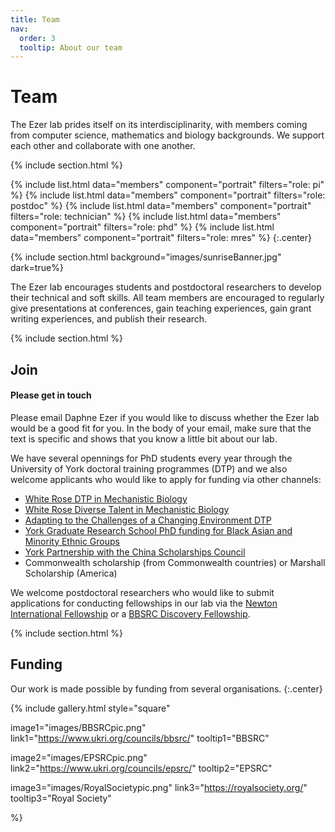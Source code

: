 ```yaml
---
title: Team
nav:
  order: 3
  tooltip: About our team
---
```


# <i class="fas fa-users"></i>Team

The Ezer lab prides itself on its interdisciplinarity, with members coming from computer science, mathematics and biology backgrounds.  We support each other and collaborate with one another.

{% include section.html %}

{%
  include list.html
  data="members"
  component="portrait"
  filters="role: pi"
%}
{%
  include list.html
  data="members"
  component="portrait"
  filters="role: postdoc"
%}
{%
  include list.html
  data="members"
  component="portrait"
  filters="role: technician"
%}
{%
  include list.html
  data="members"
  component="portrait"
  filters="role: phd"
%}
{%
  include list.html
  data="members"
  component="portrait"
  filters="role: mres"
%}
{:.center}

{% include section.html background="images/sunriseBanner.jpg" dark=true%}

The Ezer lab encourages students and postdoctoral researchers to develop their technical and soft skills.  All team members are encouraged to regularly give presentations at conferences, gain teaching experiences, gain grant writing experiences, and publish their research.

{% include section.html %}

## Join

#### Please get in touch

Please email Daphne Ezer if you would like to discuss whether the Ezer lab would be a good fit for you.  In the body of your email, make sure that the text is specific and shows that you know a little bit about our lab.

We have several opennings for PhD students every year through the University of York doctoral training programmes (DTP) and we also welcome applicants who would like to apply for funding via other channels:
- [White Rose DTP in Mechanistic Biology](https://www.york.ac.uk/biology/postgraduate/dtpbbsrc/)
- [White Rose Diverse Talent in Mechanistic Biology](https://www.whiterose-mechanisticbiology-dtp.ac.uk/diverse-talent-studentships/)
- [Adapting to the Challenges of a Changing Environment DTP](https://www.york.ac.uk/biology/postgraduate/nercdtp/)
- [York Graduate Research School PhD funding for Black Asian and Minority Ethnic Groups](https://www.york.ac.uk/study/postgraduate-research/funding/uk/ygrs-scholarships/)
- [York Partnership with the China Scholarships Council](https://www.york.ac.uk/news-and-events/news/2015/china-scholarship-council/)
- Commonwealth scholarship (from Commonwealth countries) or Marshall Scholarship (America)

We welcome postdoctoral researchers who would like to submit applications for conducting fellowships in our lab via the [Newton International Fellowship](https://royalsociety.org/grants-schemes-awards/grants/newton-international/) or a [BBSRC Discovery Fellowship](https://www.ukri.org/opportunity/bbsrc-discovery-fellowships-2023/).


{% include section.html %}

## Funding

Our work is made possible by funding from several organisations.
{:.center}

{%
  include gallery.html
  style="square"

  image1="images/BBSRCpic.png"
  link1="https://www.ukri.org/councils/bbsrc/"
  tooltip1="BBSRC"

  image2="images/EPSRCpic.png"
  link2="https://www.ukri.org/councils/epsrc/"
  tooltip2="EPSRC"

  image3="images/RoyalSocietypic.png"
  link3="https://royalsociety.org/"
  tooltip3="Royal Society"

%}
